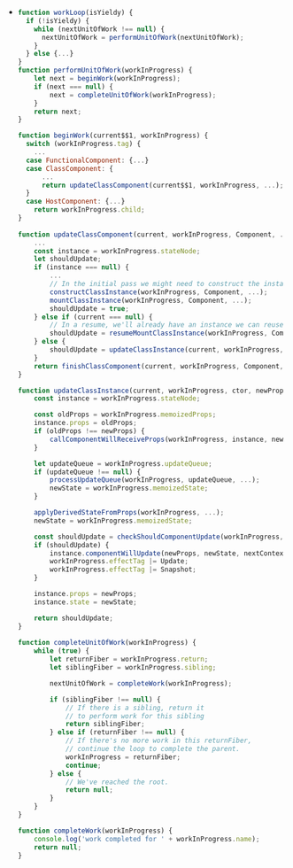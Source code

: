 - ```javascript
  function workLoop(isYieldy) {
    if (!isYieldy) {
      while (nextUnitOfWork !== null) {
        nextUnitOfWork = performUnitOfWork(nextUnitOfWork);
      }
    } else {...}
  }
  function performUnitOfWork(workInProgress) {
      let next = beginWork(workInProgress);
      if (next === null) {
          next = completeUnitOfWork(workInProgress);
      }
      return next;
  }
  
  function beginWork(current$$1, workInProgress) {
    switch (workInProgress.tag) {
      ...
  	case FunctionalComponent: {...}
  	case ClassComponent: {
  		...
  		return updateClassComponent(current$$1, workInProgress, ...);
  	}
  	case HostComponent: {...}
      return workInProgress.child;
  }
                                 
  function updateClassComponent(current, workInProgress, Component, ...) {
      ...
      const instance = workInProgress.stateNode;
      let shouldUpdate;
      if (instance === null) {
          ...
          // In the initial pass we might need to construct the instance.
          constructClassInstance(workInProgress, Component, ...);
          mountClassInstance(workInProgress, Component, ...);
          shouldUpdate = true;
      } else if (current === null) {
          // In a resume, we'll already have an instance we can reuse.
          shouldUpdate = resumeMountClassInstance(workInProgress, Component, ...);
      } else {
          shouldUpdate = updateClassInstance(current, workInProgress, ...);
      }
      return finishClassComponent(current, workInProgress, Component, shouldUpdate, ...);
  }
  
  function updateClassInstance(current, workInProgress, ctor, newProps, ...) {
      const instance = workInProgress.stateNode;
  
      const oldProps = workInProgress.memoizedProps;
      instance.props = oldProps;
      if (oldProps !== newProps) {
          callComponentWillReceiveProps(workInProgress, instance, newProps, ...);
      }
  
      let updateQueue = workInProgress.updateQueue;
      if (updateQueue !== null) {
          processUpdateQueue(workInProgress, updateQueue, ...);
          newState = workInProgress.memoizedState;
      }
  
      applyDerivedStateFromProps(workInProgress, ...);
      newState = workInProgress.memoizedState;
  
      const shouldUpdate = checkShouldComponentUpdate(workInProgress, ctor, ...);
      if (shouldUpdate) {
          instance.componentWillUpdate(newProps, newState, nextContext);
          workInProgress.effectTag |= Update;
          workInProgress.effectTag |= Snapshot;
      }
  
      instance.props = newProps;
      instance.state = newState;
  
      return shouldUpdate;
  }
                                 
  function completeUnitOfWork(workInProgress) {
      while (true) {
          let returnFiber = workInProgress.return;
          let siblingFiber = workInProgress.sibling;
  
          nextUnitOfWork = completeWork(workInProgress);
  
          if (siblingFiber !== null) {
              // If there is a sibling, return it
              // to perform work for this sibling
              return siblingFiber;
          } else if (returnFiber !== null) {
              // If there's no more work in this returnFiber,
              // continue the loop to complete the parent.
              workInProgress = returnFiber;
              continue;
          } else {
              // We've reached the root.
              return null;
          }
      }
  }
  
  function completeWork(workInProgress) {
      console.log('work completed for ' + workInProgress.name);
      return null;
  }
  ```